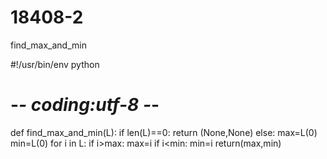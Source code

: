 # 18408-2
find_max_and_min

#!/usr/bin/env python
# -*- coding:utf-8  -*-

def find_max_and_min(L):
    if len(L)==0:
        return (None,None)
    else:
        max=L(0)
        min=L(0)
        for i in L:
            if i>max:
                max=i
            if i<min:
                min=i
        return(max,min)
